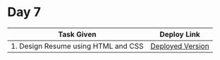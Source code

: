 
# Day 7
| Task Given | Deploy Link |
| ------------- | ------------- |
| 1. Design Resume using HTML and CSS | [Deployed Version](https://relaxed-albattani-560444.netlify.app/) 
